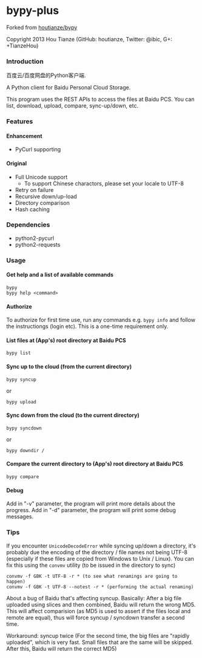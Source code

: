 bypy-plus
====

Forked from [houtianze/bypy](https://github.com/houtianze/bypy)

Copyright 2013 Hou Tianze (GitHub: houtianze, Twitter: @ibic, G+: +TianzeHou)

### Introduction

百度云/百度网盘的Python客户端.

A Python client for Baidu  Personal Cloud Storage.

This program uses the REST APIs to access the files at Baidu PCS. You can list, download, upload, compare, sync-up/down, etc.

### Features

#### Enhancement

* PyCurl supporting

#### Original

* Full Unicode support
	* To support Chinese charactors, please set your locale to UTF-8
* Retry on failure
* Recursive down/up-load
* Directory comparison
* Hash caching

### Dependencies

* python2-pycurl
* python2-requests

### Usage

#### Get help and a list of available commands

	bypy
	bypy help <command>

#### Authorize

To authorize for first time use, run any commands e.g. `bypy info` and follow the instructiongs (login etc). This is a one-time requirement only.

#### List files at (App's) root directory at Baidu PCS

	bypy list

#### Sync up to the cloud (from the current directory)

	bypy syncup

or

	bypy upload

#### Sync down from the cloud (to the current directory)

	bypy syncdown

or

	bypy downdir /

#### Compare the current directory to (App's) root directory at Baidu PCS

	bypy compare

#### Debug

Add in "-v" parameter, the program will print more details about the progress.
Add in "-d" parameter, the program will print some debug messages.

### Tips

If you encounter `UnicodeDecodeError` while syncing up/down a directory, it's probably due the encoding of the directory / file names not being UTF-8 (especially if these files are copied from Windows to Unix / Linux). You can fix this using the `convmv` utility (to be issued in the directory to sync)

	convmv -f GBK -t UTF-8 -r * (to see what renamings are going to happen)
	convmv -f GBK -t UTF-8 --notest -r * (performing the actual renaming)


About a bug of Baidu that's affecting syncup. Basically: After a big file uploaded using slices and then combined, Baidu will return the wrong MD5. This will affect comparision (as MD5 is used to assert if the files local and remote are equal), thus will force syncup / syncdown transfer a second time.

Workaround: syncup twice (For the second time, the big files are "rapidly uploaded", which is very fast. Small files that are the same will be skipped. After this, Baidu will return the correct MD5)
